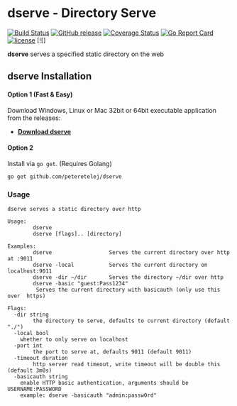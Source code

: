 # dserve - Directory Serve

[![Build Status](https://travis-ci.org/peteretelej/dserve.svg?branch=master)](https://travis-ci.org/peteretelej/dserve)
[![GitHub release](https://img.shields.io/github/release/peteretelej/dserve.svg)](https://github.com/peteretelej/dserve/releases)
[![Coverage Status](https://coveralls.io/repos/github/peteretelej/dserve/badge.svg?branch=master)](https://coveralls.io/github/peteretelej/dserve?branch=master)
[![Go Report Card](https://goreportcard.com/badge/peteretelej/dserve)](http://goreportcard.com/report/peteretelej/dserve)
[![license](https://img.shields.io/github/license/peteretelej/dserve.svg)](https://github.com/peteretelej/dserve/blob/master/LICENSE.md) [![]

__dserve__ serves a specified static directory on the web 

## dserve Installation 

#### Option 1 (Fast & Easy)
Download Windows, Linux or Mac 32bit or 64bit executable application from the releases:

   - **[Download dserve](https://github.com/peteretelej/dserve/releases)**

#### Option 2
Install via `go get`. (Requires Golang)

```
go get github.com/peteretelej/dserve
```

### Usage
```
dserve serves a static directory over http

Usage:
        dserve
        dserve [flags].. [directory]

Examples:
        dserve                  Serves the current directory over http at :9011
        dserve -local           Serves the current directory on localhost:9011
        dserve -dir ~/dir       Serves the directory ~/dir over http 
        dserve -basic "guest:Pass1234"
		 Serves the current directory with basicauth (only use this over  https)

Flags:
  -dir string
        the directory to serve, defaults to current directory (default "./")
  -local bool
	whether to only serve on localhost
  -port int
        the port to serve at, defaults 9011 (default 9011)
  -timeout duration
        http server read timeout, write timeout will be double this (default 3m0s)
  -basicauth string
	enable HTTP basic authentication, arguments should be USERNAME:PASSWORD 
	example: dserve -basicauth "admin:passw0rd"
```


